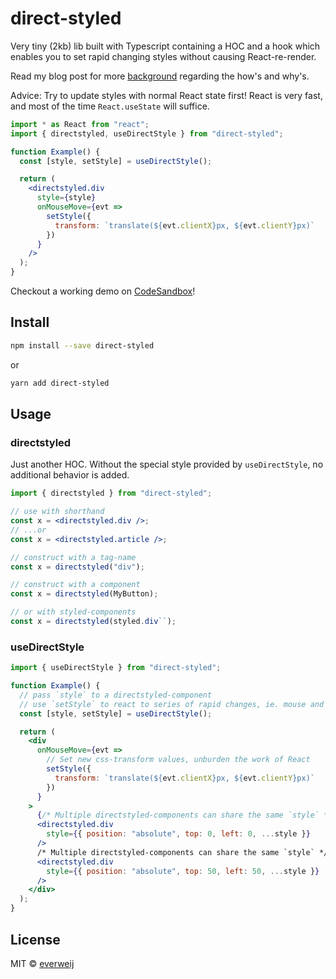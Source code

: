 # direct-styled

Very tiny (2kb) lib built with Typescript containing a HOC and a hook which enables you to set rapid changing styles without causing React-re-render.

Read my blog post for more [background](https://www.erikverweij.dev/blog/working-with-rapid-changing-styles/) regarding the how's and why's.

Advice: Try to update styles with normal React state first! React is very fast, and most of the time `React.useState` will suffice.

```jsx
import * as React from "react";
import { directstyled, useDirectStyle } from "direct-styled";

function Example() {
  const [style, setStyle] = useDirectStyle();

  return (
    <directstyled.div
      style={style}
      onMouseMove={evt =>
        setStyle({
          transform: `translate(${evt.clientX}px, ${evt.clientY}px)`
        })
      }
    />
  );
}
```

Checkout a working demo on [CodeSandbox](https://codesandbox.io/s/direct-styled-cd4xx)!

## Install

```bash
npm install --save direct-styled
```

or

```bash
yarn add direct-styled
```

## Usage

### directstyled

Just another HOC. Without the special style provided by `useDirectStyle`, no additional behavior is added.

```jsx
import { directstyled } from "direct-styled";

// use with shorthand
const x = <directstyled.div />;
// ...or
const x = <directstyled.article />;

// construct with a tag-name
const x = directstyled("div");

// construct with a component
const x = directstyled(MyButton);

// or with styled-components
const x = directstyled(styled.div``);
```

### useDirectStyle

```jsx
import { useDirectStyle } from "direct-styled";

function Example() {
  // pass `style` to a directstyled-component
  // use `setStyle` to react to series of rapid changes, ie. mouse and scroll events
  const [style, setStyle] = useDirectStyle();

  return (
    <div
      onMouseMove={evt =>
        // Set new css-transform values, unburden the work of React
        setStyle({
          transform: `translate(${evt.clientX}px, ${evt.clientY}px)`
        })
      }
    >
      {/* Multiple directstyled-components can share the same `style` */}
      <directstyled.div
        style={{ position: "absolute", top: 0, left: 0, ...style }}
      />
      /* Multiple directstyled-components can share the same `style` */}
      <directstyled.div
        style={{ position: "absolute", top: 50, left: 50, ...style }}
      />
    </div>
  );
}
```

## License

MIT © [everweij](https://github.com/everweij)
